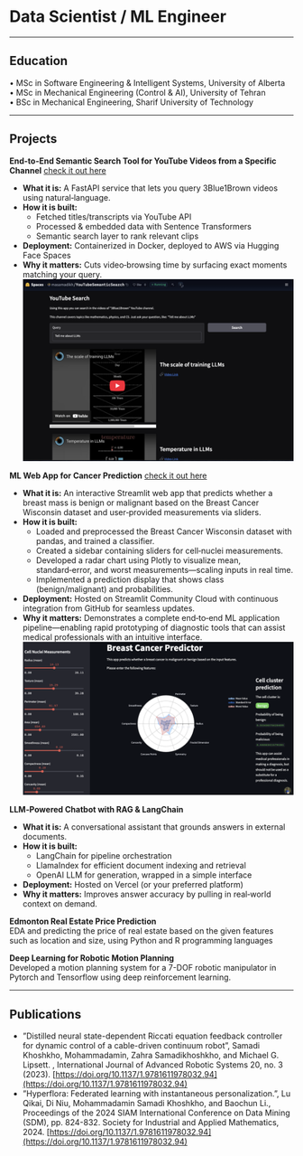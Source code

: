 # Data Scientist / ML Engineer
---

## Education
• MSc in Software Engineering & Intelligent Systems, University of Alberta\
• MSc in Mechanical Engineering (Control & AI), University of Tehran\
• BSc in Mechanical Engineering, Sharif University of Technology

---

## Projects
**End-to-End Semantic Search Tool for YouTube Videos from a Specific Channel** [check it out here](https://huggingface.co/spaces/masamadikh/YouTubeSemanticSearch)
  - **What it is:** A FastAPI service that lets you query 3Blue1Brown videos using natural‑language.  
  - **How it is built:**  
    - Fetched titles/transcripts via YouTube API  
    - Processed & embedded data with Sentence Transformers  
    - Semantic search layer to rank relevant clips  
  - **Deployment:** Containerized in Docker, deployed to AWS via Hugging Face Spaces  
  - **Why it matters:** Cuts video‑browsing time by surfacing exact moments matching your query.
![YTsearch](YTsearch.png)

**ML Web App for Cancer Prediction** [check it out here](https://predictcancer-amin.streamlit.app/)
  - **What it is:** An interactive Streamlit web app that predicts whether a breast mass is benign or malignant based on the Breast Cancer Wisconsin dataset and user‑provided measurements via sliders.
  - **How it is built:** 
    - Loaded and preprocessed the Breast Cancer Wisconsin dataset with pandas, and trained a classifier.
    - Created a sidebar containing sliders for cell‑nuclei measurements.  
    - Developed a radar chart using Plotly to visualize mean, standard‑error, and worst measurements—scaling inputs in real time.
    - Implemented a prediction display that shows class (benign/malignant) and probabilities.
  - **Deployment:** Hosted on Streamlit Community Cloud with continuous integration from GitHub for seamless updates.
  - **Why it matters:** Demonstrates a complete end‑to‑end ML application pipeline—enabling rapid prototyping of diagnostic tools that can assist medical professionals with an intuitive interface.
![CancerPred](CancerPred.png)

**LLM‑Powered Chatbot with RAG & LangChain** 
  - **What it is:** A conversational assistant that grounds answers in external documents.  
  - **How it is built:** 
    - LangChain for pipeline orchestration  
    - LlamaIndex for efficient document indexing and retrieval  
    - OpenAI LLM for generation, wrapped in a simple interface  
  - **Deployment:** Hosted on Vercel (or your preferred platform)  
  - **Why it matters:** Improves answer accuracy by pulling in real‑world context on demand.  

**Edmonton Real Estate Price Prediction**\
EDA and predicting the price of real estate based on the given features such as location and size, using Python and R programming languages

**Deep Learning for Robotic Motion Planning**\
Developed a motion planning system for a 7-DOF robotic manipulator in Pytorch and Tensorflow using deep reinforcement learning.

---

## Publications
- ”Distilled neural state-dependent Riccati equation feedback controller for dynamic control of a cable-driven continuum robot”, Samadi Khoshkho, Mohammadamin, Zahra Samadikhoshkho, and Michael G. Lipsett. , International Journal of Advanced Robotic Systems 20, no. 3 (2023). [https://doi.org/10.1137/1.9781611978032.94](https://doi.org/10.1137/1.9781611978032.94)
- ”Hyperflora: Federated learning with instantaneous personalization.”, Lu Qikai, Di Niu, Mohammadamin Samadi Khoshkho, and Baochun Li., Proceedings of the 2024 SIAM International Conference on Data Mining (SDM), pp. 824-832. Society for Industrial and Applied Mathematics, 2024. [https://doi.org/10.1137/1.9781611978032.94](https://doi.org/10.1137/1.9781611978032.94)
